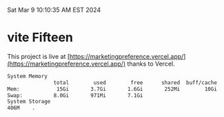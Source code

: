 Sat Mar  9 10:10:35 AM EST 2024

# vite Fifteen


This project is live at [https://marketingpreference.vercel.app/](https://marketingpreference.vercel.app/) thanks to Vercel.

```bash
System Memory
               total        used        free      shared  buff/cache   available
Mem:            15Gi       3.7Gi       1.6Gi       252Mi        10Gi        11Gi
Swap:          8.0Gi       971Mi       7.1Gi
System Storage
406M	.
```
